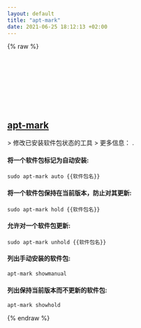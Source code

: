 ```yaml
---
layout: default
title: "apt-mark"
date: 2021-06-25 18:12:13 +02:00
---
```

{% raw %}
<h2 id="apt-mark">
  <a href="/zh/linux/apt-mark.html">apt-mark</a> <a href="#apt-mark"><svg class="icon">
    <use href="/assets/images/unicode_sprite.svg#link" />
  </svg></a>
</h2>
> 修改已安装软件包状态的工具
> 更多信息： <https://manpages.debian.org/latest/apt/apt-mark.8.html>.

#### 将一个软件包标记为自动安装:
```shell
sudo apt-mark auto {{软件包名}}
```
#### 将一个软件包保持在当前版本，防止对其更新:
```shell
sudo apt-mark hold {{软件包名}}
```
#### 允许对一个软件包更新:
```shell
sudo apt-mark unhold {{软件包名}}
```
#### 列出手动安装的软件包:
```shell
apt-mark showmanual
```
#### 列出保持当前版本而不更新的软件包:
```shell
apt-mark showhold
```
{% endraw %}